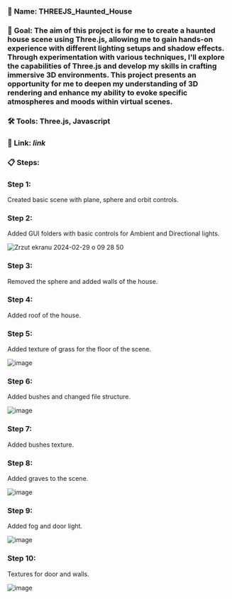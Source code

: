 ### 📁 **Name**: THREEJS_Haunted_House

### 🎯 **Goal**: The aim of this project is for me to create a haunted house scene using Three.js, allowing me to gain hands-on experience with different lighting setups and shadow effects. Through experimentation with various techniques, I'll explore the capabilities of Three.js and develop my skills in crafting immersive 3D environments. This project presents an opportunity for me to deepen my understanding of 3D rendering and enhance my ability to evoke specific atmospheres and moods within virtual scenes.

### 🛠️ **Tools**: Three.js, Javascript

### 🔗 Link: _link_

### 📋 **Steps**:

### **Step 1**:

Created basic scene with plane, sphere and orbit controls.

### **Step 2**:

Added GUI folders with basic controls for Ambient and Directional lights.

![Zrzut ekranu 2024-02-29 o 09 28 50](https://github.com/Kacper-Lechicki/THREEJS_Haunted_House/assets/160114199/ef8878fd-24d3-446b-a61f-a201ae9d35d7)

### **Step 3**:

Removed the sphere and added walls of the house.

### **Step 4**:

Added roof of the house.

### **Step 5**:

Added texture of grass for the floor of the scene.

![image](https://github.com/Kacper-Lechicki/THREEJS_Haunted_House/assets/160114199/a58139cc-80bd-440c-9a57-91d042d6fbdc)

### **Step 6**:

Added bushes and changed file structure.

![image](https://github.com/Kacper-Lechicki/THREEJS_Haunted_House/assets/160114199/36646a8b-95c6-4230-94f6-cb4adb343e61)

### **Step 7**:

Added bushes texture.

### **Step 8**:

Added graves to the scene.

![image](https://github.com/Kacper-Lechicki/THREEJS_Haunted_House/assets/160114199/0ff01512-749e-4160-a285-d7fe96b50600)

### **Step 9**:

Added fog and door light.

![image](https://github.com/Kacper-Lechicki/THREEJS_Haunted_House/assets/160114199/258f2b33-ff60-4a3a-8ee2-144b6d7daa4e)

### **Step 10**:

Textures for door and walls.

![image](https://github.com/Kacper-Lechicki/THREEJS_Haunted_House/assets/160114199/ae6420f9-790f-4856-abc9-5339501bd02b)

